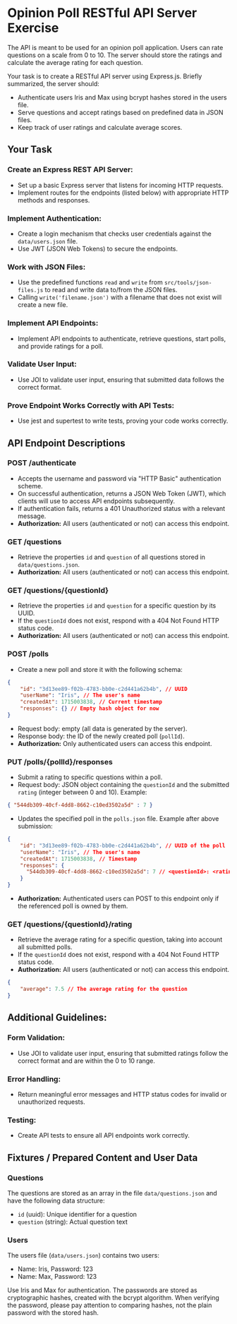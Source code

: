 # Opinion Poll RESTful API Server Exercise

The API is meant to be used for an opinion poll application. Users can rate questions on a scale from 0 to 10.
The server should store the ratings and calculate the average rating for each question.

Your task is to create a RESTful API server using Express.js. Briefly summarized, the server should:

- Authenticate users Iris and Max using bcrypt hashes stored in the users file.
- Serve questions and accept ratings based on predefined data in JSON files.
- Keep track of user ratings and calculate average scores.


## Your Task

### Create an Express REST API Server:
- Set up a basic Express server that listens for incoming HTTP requests.
- Implement routes for the endpoints (listed below) with appropriate HTTP methods and responses.

### Implement Authentication:
- Create a login mechanism that checks user credentials against the `data/users.json` file.
- Use JWT (JSON Web Tokens) to secure the endpoints.

### Work with JSON Files:
- Use the predefined functions `read` and `write` from `src/tools/json-files.js` to read and write data to/from the JSON files.
- Calling `write('filename.json')` with a filename that does not exist will create a new file.

### Implement API Endpoints:
- Implement API endpoints to authenticate, retrieve questions, start polls, and provide ratings for a poll.

### Validate User Input:
- Use JOI to validate user input, ensuring that submitted data follows the correct format.

### Prove Endpoint Works Correctly with API Tests:
- Use jest and supertest to write tests, proving your code works correctly.


## API Endpoint Descriptions

### POST /authenticate

- Accepts the username and password via "HTTP Basic" authentication scheme.
- On successful authentication, returns a JSON Web Token (JWT), which clients will use to access API endpoints subsequently.
- If authentication fails, returns a 401 Unauthorized status with a relevant message.
- **Authorization:** All users (authenticated or not) can access this endpoint.

### GET /questions

- Retrieve the properties `id` and `question` of all questions stored in `data/questions.json`.
- **Authorization:** All users (authenticated or not) can access this endpoint.

### GET /questions/{questionId}

- Retrieve the properties `id` and `question` for a specific question by its UUID.
- If the `questionId` does not exist, respond with a 404 Not Found HTTP status code.
- **Authorization:** All users (authenticated or not) can access this endpoint.

### POST /polls

- Create a new poll and store it with the following schema:

```json
{
    "id": "3d13ee89-f02b-4783-bb0e-c2d441a62b4b", // UUID
    "userName": "Iris", // The user's name
    "createdAt": 1715003838, // Current timestamp
    "responses": {} // Empty hash object for now
}
```

- Request body: empty (all data is generated by the server).
- Response body: the ID of the newly created poll (`pollId`).
- **Authorization:** Only authenticated users can access this endpoint.

### PUT /polls/{pollId}/responses

- Submit a rating to specific questions within a poll.
- Request body: JSON object containing the `questionId` and the submitted `rating` (integer between 0 and 10). Example:

```json
{ "544db309-40cf-4dd8-8662-c10ed3502a5d" : 7 }
```

- Updates the specified poll in the `polls.json` file. Example after above submission:

```json
{
    "id": "3d13ee89-f02b-4783-bb0e-c2d441a62b4b", // UUID of the poll
    "userName": "Iris", // The user's name
    "createdAt": 1715003838, // Timestamp
    "responses": {
      "544db309-40cf-4dd8-8662-c10ed3502a5d": 7 // <questionId>: <rating>
    }
}
```

- **Authorization:** Authenticated users can POST to this endpoint only if the referenced poll is owned by them.

### GET /questions/{questionId}/rating

- Retrieve the average rating for a specific question, taking into account all submitted polls.
- If the `questionId` does not exist, respond with a 404 Not Found HTTP status code.
- **Authorization:** All users (authenticated or not) can access this endpoint.

```json
{
    "average": 7.5 // The average rating for the question
}
```

## Additional Guidelines:

### Form Validation:
- Use JOI to validate user input, ensuring that submitted ratings follow the correct format and are within the 0 to 10 range.

### Error Handling:
- Return meaningful error messages and HTTP status codes for invalid or unauthorized requests.

### Testing:
- Create API tests to ensure all API endpoints work correctly.

## Fixtures / Prepared Content and User Data

### Questions
The questions are stored as an array in the file `data/questions.json` and have the following data structure:
- `id` (uuid): Unique identifier for a question
- `question` (string): Actual question text

### Users
The users file (`data/users.json`) contains two users:
- Name: Iris, Password: 123
- Name: Max, Password: 123

Use Iris and Max for authentication. The passwords are stored as cryptographic hashes, created with the bcrypt algorithm. When verifying the password, please pay attention to comparing hashes, not the plain password with the stored hash.
